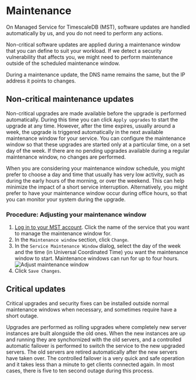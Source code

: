 # Maintenance
On Managed Service for TimescaleDB (MST), software updates are handled automatically by us, and you do not need to perform any actions.

Non-critical software updates are applied during a maintenance window that you can define to suit your workload. If we detect a security vulnerability that affects you, we might need to perform maintenance outside of the scheduled maintenance window.

<highlight type="important">
During a maintenance update, the DNS name remains the same, but the IP address
it points to changes.
</highlight>

## Non-critical maintenance updates
Non-critical upgrades are made available before the upgrade is performed
automatically. During this time you can click `Apply upgrades` to start the
upgrade at any time. However, after the time expires, usually around a week,
the upgrade is triggered automatically in the next available maintenance window
for your service. You can configure the maintenance window so that these
upgrades are started only at a particular time, on a set day of the week. If
there are no pending upgrades available during a regular maintenance window, no
changes are performed.

When you are considering your maintenance window schedule, you might prefer to
choose a day and time that usually has very low activity, such as during the
early hours of the morning, or over the weekend. This can help minimize the
impact of a short service interruption. Alternatively, you might prefer to have
your maintenance window occur during office hours, so that you can monitor your
system during the upgrade.

### Procedure: Adjusting your maintenance window
1.  [Log in to your MST account][mst-login]. Click the name of the service that
    you want to manage the maintenance window for.
1.  In the `Maintenance window` section, click `Change`.
1.  In the `Service Maintenance Window` dialog, select the day of the week and
    the time (in Universal Coordinated Time) you want the maintenance window to
    start. Maintenance windows can run for up to four hours.
    <img class="main-content__illustration" src="https://s3.amazonaws.com/assets.timescale.com/docs/images/mst-maintwindow.png" alt="Adjust maintenance window"/>
1.  Click `Save Changes`.

## Critical updates
Critical upgrades and security fixes can be installed outside normal maintenance windows when necessary, and sometimes require have a short outage.

Upgrades are performed as rolling upgrades where completely new server instances
are built alongside the old ones. When the new instances are up and running they
are synchornized with the old servers, and a controlled automatic failover is
performed to switch the service to the new upgraded servers. The old servers are
retired automatically after the new servers have taken over. The controlled
failover is a very quick and safe operation and it takes less than a minute to
get clients connected again. In most cases, there is five to ten second outage
during this process.


[mst-login]: https://portal.timescale.cloud/login
